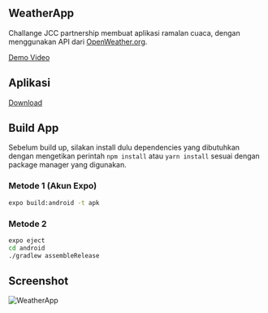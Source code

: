 ## WeatherApp
Challange JCC partnership membuat aplikasi ramalan cuaca, dengan menggunakan API dari [OpenWeather.org](https://openweathermap.org/api).

[Demo Video](https://drive.google.com/file/d/1s23wN_cchewENbgErGqZBGI1lFBXoJ0h/view?usp=sharing)

## Aplikasi
[Download](https://drive.google.com/file/d/1YODEeIyclFMJ3wOb5CWgGTDCikXETTEJ/view?usp=sharing)

## Build App
Sebelum build up, silakan install dulu dependencies yang dibutuhkan dengan mengetikan perintah `npm install` atau `yarn install` sesuai dengan package manager yang digunakan.

### Metode 1 (Akun Expo)
```bash
expo build:android -t apk
```

### Metode 2
```bash
expo eject
cd android
./gradlew assembleRelease
```

## Screenshot
![WeatherApp](https://cdn.statically.io/gh/Herdianurdin/WeatherApp-2021/main/weatherapp.png)
